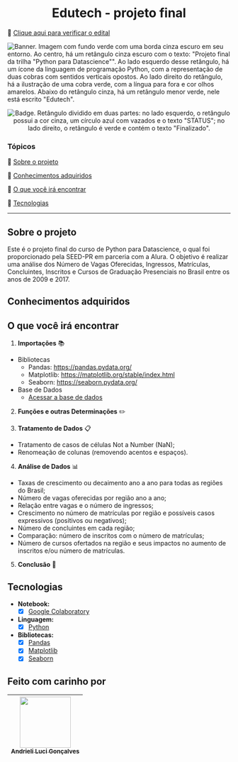 <h1 align="center"> Edutech - projeto final</h1>

🔗 [Clique aqui para verificar o edital](https://www.educacao.pr.gov.br/sites/default/arquivos_restritos/files/documento/2021-11/desafio_edutech.pdf)

  <img src="https://i.imgur.com/hDwqTua.png" alt='Banner. Imagem com fundo verde com uma borda cinza escuro em seu entorno. Ao centro, há um retângulo cinza escuro com o texto: "Projeto final da trilha "Python para Datascience"". Ao lado esquerdo desse retângulo, há um ícone da linguagem de programação Python, com a representação de duas cobras com sentidos verticais opostos. Ao lado direito do retângulo, há a ilustração de uma cobra verde, com a língua para fora e cor olhos amarelos. Abaixo do retângulo cinza, há um retângulo menor verde, nele está escrito "Edutech".' />
</p>

<p align="center">
    <img src='https://img.shields.io/badge/Status-Finalizado-abf285?style=for-the-badge&logo=appveyor' alt='Badge. Retângulo dividido em duas partes: no lado esquerdo, o retângulo possui a cor cinza, um círculo azul com vazados e o texto "STATUS"; no lado direito, o retângulo é verde e contém o texto "Finalizado".'>
</p>


### Tópicos 

:small_blue_diamond: [Sobre o projeto](#sobre-o-projeto)

:small_blue_diamond: [Conhecimentos adquiridos](#conhecimentos-adquiridos)

:small_blue_diamond: [O que você irá encontrar](#o-que-você-irá-encontrar)

:small_blue_diamond: [Tecnologias](#tecnologias)

---

## Sobre o projeto 

Este é o projeto final do curso de Python para Datascience, o qual foi proporcionado pela SEED-PR em parceria com a Alura. 
O objetivo é realizar uma análise dos Número de Vagas Oferecidas, Ingressos, Matrículas, Concluintes, Inscritos e Cursos de 
Graduação Presenciais no Brasil entre os anos de 2009 e 2017.

## Conhecimentos adquiridos

## O que você irá encontrar

1. **Importações** 📚
 - Bibliotecas  
   - Pandas: https://pandas.pydata.org/
   - Matplotlib: https://matplotlib.org/stable/index.html
   - Seaborn: https://seaborn.pydata.org/
 - Base de Dados
   - [Acessar a base de dados](https://www.educacao.pr.gov.br/sites/default/arquivos_restritos/files/documento/2021-11/edutech_comparativos_metricas.csv)

2. **Funções e outras Determinações** ✏️

3. **Tratamento de Dados** 📋
 - Tratamento de casos de células Not a Number (NaN);
 - Renomeação de colunas (removendo acentos e espaços).
 
4. **Análise de Dados** 📊
 - Taxas de crescimento ou decaimento ano a ano para todas as regiões do Brasil;
 - Número de vagas oferecidas por região ano a ano;
 - Relação entre vagas e o número de ingressos;
 - Crescimento no número de matrículas por região e possíveis casos expressivos (positivos ou negativos);
 - Número de concluintes em cada região;
 - Comparação: número de inscritos com o número de matrículas;
 - Número de cursos ofertados na região e seus impactos no aumento de inscritos e/ou número de matrículas.

5. **Conclusão** 📝

## Tecnologias
- **Notebook:**
  - [x] [Google Colaboratory](https://colab.research.google.com/)
- **Linguagem:**
  - [x] [Python](https://docs.python.org/3/)
- **Bibliotecas:**
  - [x] [Pandas](https://pandas.pydata.org/)
  - [x] [Matplotlib](https://matplotlib.org/stable/index.html)
  - [x] [Seaborn](https://seaborn.pydata.org/)

## Feito com carinho por

| [<img src="https://avatars.githubusercontent.com/u/62841828?v=4" width=115><br><sub>Andrieli Luci Gonçalves</sub>](https://github.com/strawndri) |
| :---: |

